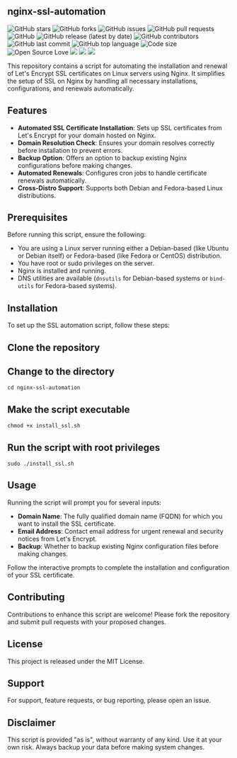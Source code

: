 ## nginx-ssl-automation


![GitHub stars](https://img.shields.io/github/stars/alokemajumder/nginx-ssl-automation?style=social)
![GitHub forks](https://img.shields.io/github/forks/alokemajumder/nginx-ssl-automation?style=social)
![GitHub issues](https://img.shields.io/github/issues/alokemajumder/nginx-ssl-automation)
![GitHub pull requests](https://img.shields.io/github/issues-pr/alokemajumder/nginx-ssl-automation)
![GitHub](https://img.shields.io/github/license/alokemajumder/nginx-ssl-automation)
![GitHub release (latest by date)](https://img.shields.io/github/v/release/alokemajumder/nginx-ssl-automation)
![GitHub contributors](https://img.shields.io/github/contributors/alokemajumder/nginx-ssl-automation)
![GitHub last commit](https://img.shields.io/github/last-commit/alokemajumder/nginx-ssl-automation)
![GitHub top language](https://img.shields.io/github/languages/top/alokemajumder/nginx-ssl-automation)
![Code size](https://img.shields.io/github/languages/code-size/alokemajumder/nginx-ssl-automation)
![Open Source Love](https://badges.frapsoft.com/os/v1/open-source.png?v=103)
![](https://img.shields.io/static/v1?label=Product&message=LetsEncrypt&color=blue)
![](https://img.shields.io/static/v1?label=OS&message=Linux&color=blue)
![](https://img.shields.io/static/v1?label=https&message=SSL&color=brighgreen)


This repository contains a script for automating the installation and renewal of Let's Encrypt SSL certificates on Linux servers using Nginx. It simplifies the setup of SSL on Nginx by handling all necessary installations, configurations, and renewals automatically.

## Features

- **Automated SSL Certificate Installation**: Sets up SSL certificates from Let's Encrypt for your domain hosted on Nginx.
- **Domain Resolution Check**: Ensures your domain resolves correctly before installation to prevent errors.
- **Backup Option**: Offers an option to backup existing Nginx configurations before making changes.
- **Automated Renewals**: Configures cron jobs to handle certificate renewals automatically.
- **Cross-Distro Support**: Supports both Debian and Fedora-based Linux distributions.

## Prerequisites

Before running this script, ensure the following:
- You are using a Linux server running either a Debian-based (like Ubuntu or Debian itself) or Fedora-based (like Fedora or CentOS) distribution.
- You have root or sudo privileges on the server.
- Nginx is installed and running.
- DNS utilities are available (`dnsutils` for Debian-based systems or `bind-utils` for Fedora-based systems).

## Installation

To set up the SSL automation script, follow these steps:


## Clone the repository

## Change to the directory

`cd nginx-ssl-automation`

## Make the script executable

`chmod +x install_ssl.sh`

## Run the script with root privileges

`sudo ./install_ssl.sh`

## Usage

Running the script will prompt you for several inputs:

-   **Domain Name**: The fully qualified domain name (FQDN) for which you want to install the SSL certificate.
-   **Email Address**: Contact email address for urgent renewal and security notices from Let's Encrypt.
-   **Backup**: Whether to backup existing Nginx configuration files before making changes.

Follow the interactive prompts to complete the installation and configuration of your SSL certificate.

## Contributing

Contributions to enhance this script are welcome! Please fork the repository and submit pull requests with your proposed changes.

## License

This project is released under the MIT License.

## Support

For support, feature requests, or bug reporting, please open an issue. 

## Disclaimer

This script is provided "as is", without warranty of any kind. Use it at your own risk. Always backup your data before making system changes.
